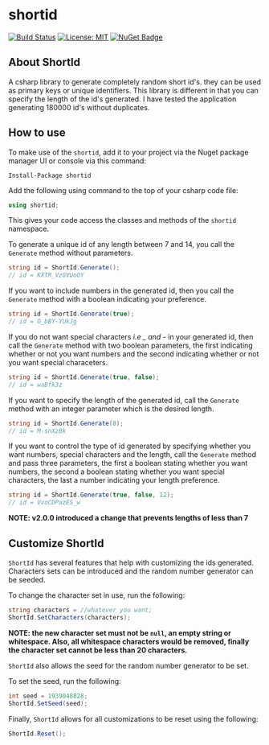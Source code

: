 # shortid

[![Build Status](https://travis-ci.org/bolorundurowb/shortid.svg?branch=master)](https://travis-ci.org/bolorundurowb/shortid)  [![License: MIT](https://img.shields.io/badge/License-MIT-yellow.svg)](LICENSE) [![NuGet Badge](https://buildstats.info/nuget/shortid)](https://www.nuget.org/packages/shortid)

## About ShortId

A csharp library to generate completely random short id's. they can be used as primary keys or unique identifiers. This library is different in that you can specify the length of the id's generated. I have tested the application generating 180000 id's without duplicates.

## How to use

To make use of the `shortid`, add it to your project via the Nuget package manager UI or console via this command:

```
Install-Package shortid
```

Add the following using command to the top of your csharp code file:

```csharp
using shortid;
```

This gives your code access the classes and methods of the `shortid` namespace.

To generate a unique id of any length between 7 and 14, you call the `Generate` method without parameters.

```csharp
string id = ShortId.Generate();
// id = KXTR_VzGVUoOY
```

If you want to include numbers in the generated id, then you call the `Generate` method with a boolean indicating your preference.

```csharp
string id = ShortId.Generate(true);
// id = O_bBY-YUkJg
```

If you do not want special characters *i.e _ and -* in your generated id, then call the `Generate` method with two boolean parameters, the first indicating whether or not you want numbers and the second indicating whether or not you want special characeters.

```csharp
string id = ShortId.Generate(true, false);
// id = waBfk3z
```

If you want to specify the length of the generated id, call the `Generate` method with an integer parameter which is the desired length.

```csharp
string id = ShortId.Generate(8);
// id = M-snXzBk
```

If you want to control the type of id generated by specifying whether you want numbers, special characters and the length, call the `Generate` method and pass three parameters, the first a boolean stating whether you want numbers, the second a boolean stating whether you want special characters, the last a number indicating your length preference.

```csharp
string id = ShortId.Generate(true, false, 12);
// id = VvoCDPazES_w
```

**NOTE: v2.0.0 introduced a change that prevents lengths of less than 7**


## Customize ShortId

`ShortId` has several features that help with customizing the ids generated. Characters sets can be introduced and the random number generator can be seeded.

To change the character set in use, run the following:

```csharp
string characters = //whatever you want;
ShortId.SetCharacters(characters);
```

**NOTE: the new character set must not be `null`, an empty string or whitespace. Also, all whitespace characters would be removed, finally the character set cannot be less than 20 characters.**

`ShortId` also allows the seed for the random number generator to be set.

To set the seed, run the following:

```csharp
int seed = 1939048828;
ShortId.SetSeed(seed);
```

Finally, `ShortId` allows for all customizations to be reset using the following:

```csharp
ShortId.Reset();
```
